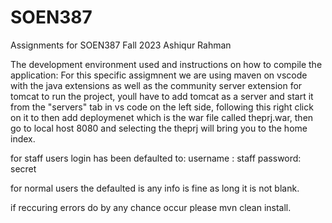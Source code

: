 # SOEN387
Assignments for SOEN387 Fall 2023
Ashiqur Rahman

The development environment used and instructions on how to compile the application:
For this specific assigmnent we are using maven on vscode with the java extensions as well as the community server extension for tomcat
to run the project, youll have to add tomcat as a server and start it from the "servers" tab in vs code on the left side, following this
right click on it to then add deploymenet which is the war file called theprj.war, then go to local host 8080 and selecting the theprj
will bring you to the home index. 

for staff users login has been defaulted to:
username : staff
password: secret

for normal users the defaulted is any info is fine as long it is not blank.

if reccuring errors do by any chance occur please mvn clean install.
